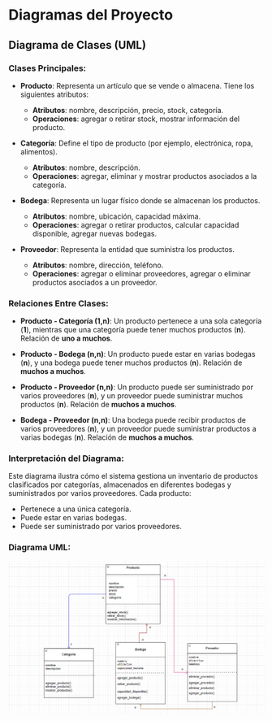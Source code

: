 # Diagramas del Proyecto

## Diagrama de Clases (UML)

### Clases Principales:

- **Producto**: 
  Representa un artículo que se vende o almacena. Tiene los siguientes atributos:
  - **Atributos**: nombre, descripción, precio, stock, categoría.
  - **Operaciones**: agregar o retirar stock, mostrar información del producto.

- **Categoría**: 
  Define el tipo de producto (por ejemplo, electrónica, ropa, alimentos).
  - **Atributos**: nombre, descripción.
  - **Operaciones**: agregar, eliminar y mostrar productos asociados a la categoría.

- **Bodega**: 
  Representa un lugar físico donde se almacenan los productos.
  - **Atributos**: nombre, ubicación, capacidad máxima.
  - **Operaciones**: agregar o retirar productos, calcular capacidad disponible, agregar nuevas bodegas.

- **Proveedor**: 
  Representa la entidad que suministra los productos.
  - **Atributos**: nombre, dirección, teléfono.
  - **Operaciones**: agregar o eliminar proveedores, agregar o eliminar productos asociados a un proveedor.

### Relaciones Entre Clases:

- **Producto - Categoría (1,n)**: 
  Un producto pertenece a una sola categoría (**1**), mientras que una categoría puede tener muchos productos (**n**). Relación de **uno a muchos**.

- **Producto - Bodega (n,n)**: 
  Un producto puede estar en varias bodegas (**n**), y una bodega puede tener muchos productos (**n**). Relación de **muchos a muchos**.

- **Producto - Proveedor (n,n)**: 
  Un producto puede ser suministrado por varios proveedores (**n**), y un proveedor puede suministrar muchos productos (**n**). Relación de **muchos a muchos**.

- **Bodega - Proveedor (n,n)**: 
  Una bodega puede recibir productos de varios proveedores (**n**), y un proveedor puede suministrar productos a varias bodegas (**n**). Relación de **muchos a muchos**.

### Interpretación del Diagrama:

Este diagrama ilustra cómo el sistema gestiona un inventario de productos clasificados por categorías, almacenados en diferentes bodegas y suministrados por varios proveedores. Cada producto:
- Pertenece a una única categoría.
- Puede estar en varias bodegas.
- Puede ser suministrado por varios proveedores.

### Diagrama UML:

![Diagrama UML](img/diagrama%20de%20clases%20(UML).png)
